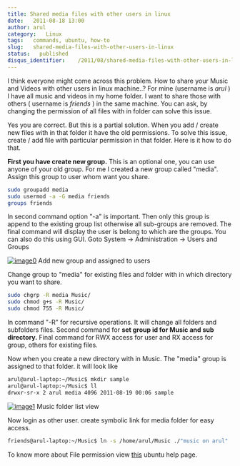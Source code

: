 ```yaml
---
title: Shared media files with other users in linux
date:   2011-08-18 13:00
author: arul
category:   Linux
tags:   commands, ubuntu, how-to
slug:   shared-media-files-with-other-users-in-linux
status:   published
disqus_identifier:    /2011/08/shared-media-files-with-other-users-in-linux.html
---
```


I think everyone might come across this problem. How to share your Music
and Videos with other users in linux machine..? For mine (username is
*arul* ) I have all music and videos in my home folder. I want to share
those with others ( username is *friends* ) in the same machine. You can
ask, by changing the permission of all files with in folder can solve
this issue.

Yes you are correct. But this is a partial solution. When you add /
create new files with in that folder it have the old permissions. To
solve this issue, create / add file with particular permission in that
folder. Here is it how to do that.

**First you have create new group.** This is an optional one, you can
use anyone of your old group. For me I created a new group called
\"media\". Assign this group to user whom want you share.

``` bash
sudo groupadd media
sudo usermod -a -G media friends
groups friends
```

In second command option \"-a\" is important. Then only this group is
append to the existing group list otherwise all sub-groups are removed.
The final command will display the user is belong to which are the
groups. You can also do this using GUI. Goto System → Administration →
Users and Groups

[![image0](http://3.bp.blogspot.com/-pcMtYOBwgNw/Tk1IGvf9TFI/AAAAAAAAArM/aG_-IY2tIoI/s400/added%2Bnew%2Bgroup.png)](http://3.bp.blogspot.com/-pcMtYOBwgNw/Tk1IGvf9TFI/AAAAAAAAArM/aG_-IY2tIoI/s1600/added%2Bnew%2Bgroup.png)
Add new group and assigned to users

Change group to \"media\" for existing files and folder with in which
directory you want to share.

``` bash
sudo chgrp -R media Music/
sudo chmod g+s -R Music/
sudo chmod 755 -R Music/
```

In command \"-R\" for recursive operations. It will change all folders
and subfolders files. Second command for **set group id for Music and
sub directory.** Final command for RWX access for user and RX access for
group, others for existing files.

Now when you create a new directory with in Music. The \"media\" group
is assigned to that folder. it will look like

``` bash
arul@arul-laptop:~/Music$ mkdir sample
arul@arul-laptop:~/Music$ ll
drwxr-sr-x 2 arul media 4096 2011-08-19 00:06 sample
```

[![image1](http://4.bp.blogspot.com/-Kyx5kwFVL-c/Tk1eB3TFRKI/AAAAAAAAArU/4F3lIBkXnnc/s400/media%2Bfolder.png)](http://4.bp.blogspot.com/-Kyx5kwFVL-c/Tk1eB3TFRKI/AAAAAAAAArU/4F3lIBkXnnc/s1600/media%2Bfolder.png)
Music folder list view

Now login as other user. create symbolic link for media folder for easy
access.

``` bash
friends@arul-laptop:~/Music$ ln -s /home/arul/Music ./"music on arul"
```

To know more about File permission view
[this](https://help.ubuntu.com/community/FilePermissions) ubuntu help
page.
